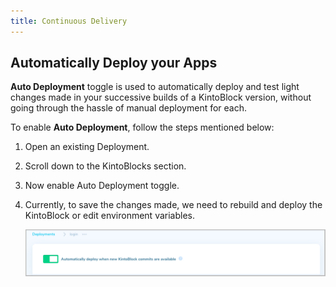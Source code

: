 ```yaml
---
title: Continuous Delivery
---
```


## Automatically Deploy your Apps

**Auto Deployment** toggle is used to automatically deploy and test light changes made in your successive builds of a KintoBlock version, without going through the hassle of manual deployment for each.

To enable **Auto Deployment**, follow the steps mentioned below:

1. Open an existing Deployment.

2. Scroll down to the KintoBlocks section.

3. Now enable Auto Deployment toggle.

4. Currently, to save the changes made, we need to rebuild and deploy the KintoBlock or edit environment variables.

   ![AutoDeployment](/docs/assets/Auto-Deployment.png)
